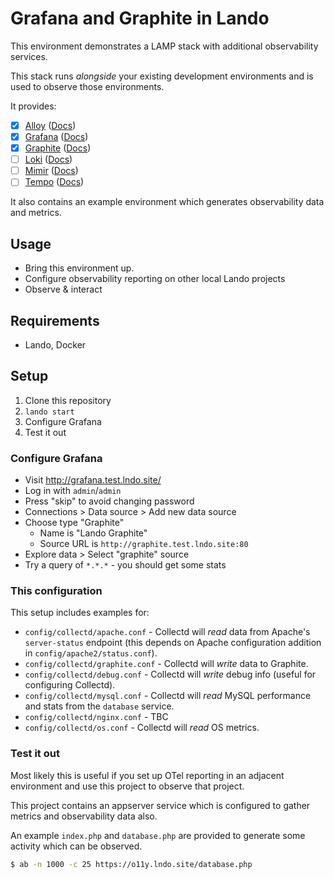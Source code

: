 # Grafana and Graphite in Lando

This environment demonstrates a LAMP stack with additional observability services.

This stack runs _alongside_ your existing development environments and is used to observe those environments.

It provides:

- [x] [Alloy](http://alloy.o11y.lndo.site/) ([Docs](https://grafana.com/docs/alloy/latest/))
- [x] [Grafana](http://alloy.o11y.lndo.site/) ([Docs](https://grafana.com/docs/))
- [x] [Graphite](http://graphite.o11y.lndo.site/) ([Docs](https://graphite.dev/docs/get-started))
- [ ] [Loki](http://loki.o11y.lndo.site/) ([Docs](https://grafana.com/docs/loki/latest/?pg=oss-loki&plcmt=quick-links))
- [ ] [Mimir](http://mimir.o11y.lndo.site/) ([Docs](https://github.com/grafana/mimir))
- [ ] [Tempo](http://tempo.o11y.lndo.site/) ([Docs](https://github.com/grafana/tempo))

It also contains an example environment which generates observability data and metrics.

## Usage

- Bring this environment up.
- Configure observability reporting on other local Lando projects
- Observe & interact

## Requirements

- Lando, Docker

## Setup

1. Clone this repository
2. `lando start`
3. Configure Grafana
4. Test it out

### Configure Grafana

- Visit http://grafana.test.lndo.site/
- Log in with `admin`/`admin`
- Press "skip" to avoid changing password
- Connections > Data source > Add new data source
- Choose type "Graphite"
  - Name is "Lando Graphite"
  - Source URL is `http://graphite.test.lndo.site:80`
- Explore data > Select "graphite" source
- Try a query of `*.*.*` - you should get some stats

### This configuration

This setup includes examples for:

- `config/collectd/apache.conf` - Collectd will _read_ data from Apache's `server-status` endpoint (this depends on Apache configuration addition in `config/apache2/status.conf`).
- `config/collectd/graphite.conf` - Collectd will _write_ data to Graphite.
- `config/collectd/debug.conf` - Collectd will _write_ debug info (useful for configuring Collectd).
- `config/collectd/mysql.conf` - Collectd will _read_ MySQL performance and stats from the `database` service.
- `config/collectd/nginx.conf` - TBC
- `config/collectd/os.conf` - Collectd will _read_ OS metrics.

### Test it out

Most likely this is useful if you set up OTel reporting in an adjacent environment and use this project to observe that project.

This project contains an appserver service which is configured to gather metrics and observability data also. 

An example `index.php` and `database.php` are provided to generate some activity which can be observed.

```bash
$ ab -n 1000 -c 25 https://o11y.lndo.site/database.php
```
